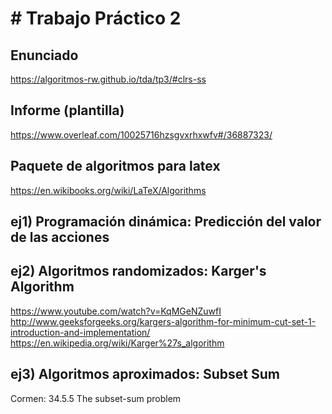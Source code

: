 ﻿# # Trabajo Práctico 2

## Enunciado
https://algoritmos-rw.github.io/tda/tp3/#clrs-ss
## Informe (plantilla)
https://www.overleaf.com/10025716hzsgvxrhxwfv#/36887323/
## Paquete de algoritmos para latex
https://en.wikibooks.org/wiki/LaTeX/Algorithms
## ej1) Programación dinámica: Predicción del valor de las acciones


## ej2) Algoritmos randomizados: Karger's Algorithm
https://www.youtube.com/watch?v=KqMGeNZuwfI
http://www.geeksforgeeks.org/kargers-algorithm-for-minimum-cut-set-1-introduction-and-implementation/
https://en.wikipedia.org/wiki/Karger%27s_algorithm
## ej3) Algoritmos aproximados: Subset Sum
Cormen: 34.5.5 The subset-sum problem